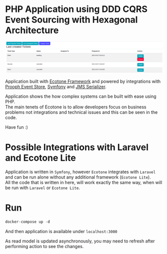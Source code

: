 # PHP Application using DDD CQRS Event Sourcing with Hexagonal Architecture

![alt text](ddd-cqrs-event-sourcing-php-hexagonal-architecture.png "PHP Application using DDD CQRS Event Sourcing with Hexagonal Architecture")

Application built with [Ecotone Framework](https://docs.ecotone.tech) and powered by integrations 
with [Prooph Event Store](http://getprooph.org/), [Symfony](http://symfony.com/) and [JMS Serializer](https://github.com/schmittjoh/serializer).  

Application shows the how complex systems can be built with ease using PHP.      
The main tenets of Ecotone is to allow developers focus on business problems not integrations and technical issues
and this can be seen in the code.    

Have fun :)

# Possible Integrations with Laravel and Ecotone Lite

Application is written in `Symfony`, however `Ecotone` integrates with `Laravel` and can be run alone without any additional framework (`Ecotone Lite`).  
All the code that is written in here, will work exactly the same way, when will be run with `Laravel` or `Ecotone Lite`.

# Run

```php 
docker-compose up -d
```
And then application is available under `localhost:3000`  

As read model is updated asynchronously, you may need to refresh after performing action to see the changes.